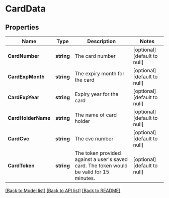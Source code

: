 # CardData

## Properties
Name | Type | Description | Notes
------------ | ------------- | ------------- | -------------
**CardNumber** | **string** | The card number | [optional] [default to null]
**CardExpMonth** | **string** | The expiry month for the card | [optional] [default to null]
**CardExpYear** | **string** | Expiry year for the card | [optional] [default to null]
**CardHolderName** | **string** | The name of card holder | [optional] [default to null]
**CardCvc** | **string** | The cvc number | [optional] [default to null]
**CardToken** | **string** | The token provided against a user&#x27;s saved card. The token would be valid for 15 minutes. | [optional] [default to null]

[[Back to Model list]](../README.md#documentation-for-models) [[Back to API list]](../README.md#documentation-for-api-endpoints) [[Back to README]](../README.md)

